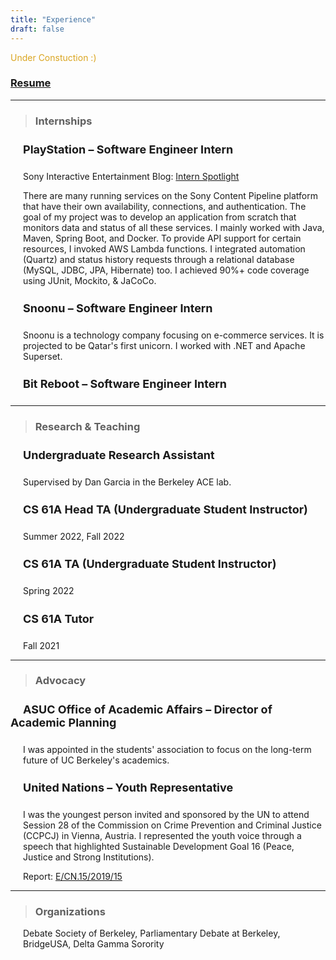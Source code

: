 ```yaml
---
title: "Experience"
draft: false
---
```


<span style="color:goldenrod">Under Constuction :) </span>



### [Resume](https://drive.google.com/file/d/1QdDeCoZlXxdihW8T3F0snQNWZShcfX5f/view?usp=sharing)

---
<!-- <h3 style="background-color:lightgray; text-align:left; text-indent: 15px; font-weight: bold; vertical-align: middle; padding:10px 0;">
      Internships
</h3> -->

> ### Internships

<h4 style = "text-indent: 20px; font-size: 18px"> PlayStation – Software Engineer Intern </h4>

<p style = "padding-left: 20px;"> Sony Interactive Entertainment Blog:  <a href="https://www.sie.com/en/blog/playstation-summer-2022-intern-spotlight/">Intern Spotlight</a> </p> 

<p style = "padding-left: 20px;"> There are many running services on the Sony Content Pipeline platform that have their own availability, connections, and authentication. The goal of my project was to develop an application from scratch that monitors data and status of all these services. I mainly worked with Java, Maven, Spring Boot, and Docker. To provide API support for certain resources, I invoked AWS Lambda functions. I integrated automation (Quartz) and status history requests through a relational database (MySQL, JDBC, JPA, Hibernate) too. I achieved 90%+ code coverage using JUnit, Mockito, & JaCoCo. 
</p> 



<h4 style = "text-indent: 20px; font-size: 18px"> Snoonu – Software Engineer Intern </h4>
<p style = "padding-left: 20px;"> 
Snoonu is a technology company focusing on e-commerce services. It is projected to be Qatar's first unicorn. I worked with .NET and Apache Superset.
</p> 

<h4 style = "text-indent: 20px; font-size: 18px"> Bit Reboot – Software Engineer Intern </h4>



---

> ### Research & Teaching

<h4 style = "text-indent: 20px; font-size: 18px"> Undergraduate Research Assistant </h4>

<p style = "padding-left: 20px;"> Supervised by Dan Garcia in the Berkeley ACE lab. </p>

<h4 style = "text-indent: 20px; font-size: 18px"> CS 61A Head TA (Undergraduate Student Instructor) </h4>

<p style = "padding-left: 20px;"> Summer 2022, Fall 2022 </p>

<h4 style = "text-indent: 20px; font-size: 18px">CS 61A TA (Undergraduate Student Instructor) </h4>

<p style = "padding-left: 20px;"> Spring 2022 </p>

<h4 style = "text-indent: 20px; font-size: 18px"> CS 61A Tutor </h4>

<p style = "padding-left: 20px;"> Fall 2021 </p>

---

> ### Advocacy
<h4 style = "text-indent: 20px; font-size: 18px"> ASUC Office of Academic Affairs – Director of Academic Planning </h4>
<p style = "padding-left: 20px;"> 
I was appointed in the students' association to focus on the long-term future of UC Berkeley's academics.
</p>

<h4 style = "text-indent: 20px; font-size: 18px"> United Nations – Youth Representative </h4>

<p style = "padding-left: 20px;"> I was the youngest person invited and sponsored by the UN to attend Session 28 of the Commission on Crime Prevention and Criminal Justice (CCPCJ) in Vienna, Austria. I represented the youth voice through a speech that highlighted Sustainable Development Goal 16 (Peace, Justice and Strong Institutions).

<p style = "padding-left: 20px;"> Report:  <a href="https://undocs.org/Home/Mobile?FinalSymbol=E%2F2019%2F30%2520&Language=E&DeviceType=Desktop&LangRequested=False">E/CN.15/2019/15</a> </p> 

---
> ### Organizations
<p style = "padding-left: 20px;"> 
Debate Society of Berkeley, Parliamentary Debate at Berkeley, BridgeUSA, Delta Gamma Sorority
</p>
